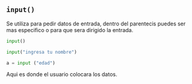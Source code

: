 ## `input()`

Se utiliza para pedir datos de entrada, dentro del parentecis puedes ser mas especifico o para que sera dirigido la entrada.

```python
input()

input("ingresa tu nombre")

a = input ("edad")
```
Aqui es donde el usuario colocara los datos.